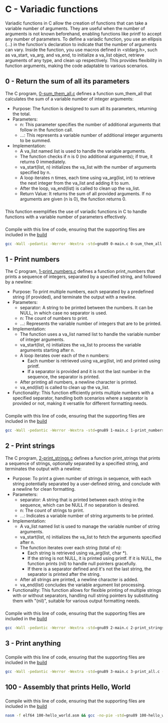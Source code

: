 # C - Variadic functions
Variadic functions in C allow the creation of functions that can take a variable number of arguments. They are useful when the number of arguments is not known beforehand, enabling functions like printf to accept any number of parameters. To define a variadic function, you use an ellipsis (...) in the function's declaration to indicate that the number of arguments can vary. Inside the function, you use macros defined in <stdarg.h>, such as va\_start, va\_arg, and va\_end, to initialize a va\_list object, retrieve arguments of any type, and clean up respectively. This provides flexibility in function arguments, making the code adaptable to various scenarios.

## 0 - Return the sum of all its parameters

The C program, [0-sum\_them\_all.c](https://github.com/amirasabdu/holbertonschool-low_level_programming/blob/main/variadic_functions/0-sum_them_all.c) defines a function sum\_them\_all that calculates the sum of a variable number of integer arguments:

- Purpose: The function is designed to sum all its parameters, returning the total.
- Parameters:
	- n: This parameter specifies the number of additional arguments that follow in the function call.
	- ...: This represents a variable number of additional integer arguments to be summed.
- Implementation:
	- A va\_list named list is used to handle the variable arguments.
	- The function checks if n is 0 (no additional arguments); if true, it returns 0 immediately.
	- va\_start(list, n) initializes the va\_list with the number of arguments specified by n.
	- A loop iterates n times, each time using va\_arg(list, int) to retrieve the next integer from the va\_list and adding it to sum.
	- After the loop, va\_end(list) is called to clean up the va\_list.
	- Return Value: It returns the sum of all provided arguments. If no arguments are given (n is 0), the function returns 0.
###
This function exemplifies the use of variadic functions in C to handle functions with a variable number of parameters effectively.
###
Compile with this line of code, ensuring that the supporting files are included in the [build](https://github.com/amirasabdu/holbertonschool-low_level_programming/tree/main/variadic_functions/build)
```sh
gcc -Wall -pedantic -Werror -Wextra -std=gnu89 0-main.c 0-sum_them_all.c -o a
```
## 1 - Print numbers
The C program, [1-print\_numbers.c](https://github.com/amirasabdu/holbertonschool-low_level_programming/blob/main/variadic_functions/1-print_numbers.c) defines a function print\_numbers that prints a sequence of integers, separated by a specified string, and followed by a newline:
- Purpose: To print multiple numbers, each separated by a predefined string (if provided), and terminate the output with a newline.
- Parameters:
	- separator: A string to be printed between the numbers. It can be NULL, in which case no separator is used.
	- n: The count of numbers to print.
	- ...: Represents the variable number of integers that are to be printed.
- Implementation:
	- The function uses a va\_list named list to handle the variable number of integer arguments.
	- va\_start(list, n) initializes the va\_list to process the variable arguments starting after n.
	- A loop iterates over each of the n numbers:
		- Each number is retrieved using va\_arg(list, int) and printed using printf.
		- If a separator is provided and it is not the last number in the sequence, the separator is printed.
	- After printing all numbers, a newline character is printed.
	- va\_end(list) is called to clean up the va\_list.
- Functionality: This function efficiently prints multiple numbers with a specified separator, handling both scenarios where a separator is provided or not, making it versatile for different formatting needs.
###
Compile with this line of code, ensuring that the supporting files are included in the [build](https://github.com/amirasabdu/holbertonschool-low_level_programming/tree/main/variadic_functions/build)
```sh
gcc -Wall -pedantic -Werror -Wextra -std=gnu89 1-main.c 1-print_numbers.c -o b
```
## 2 - Print strings
The C program, [2-print\_strings.c](https://github.com/amirasabdu/holbertonschool-low_level_programming/blob/main/variadic_functions/2-print_strings.c) defines a function print\_strings that prints a sequence of strings, optionally separated by a specified string, and terminates the output with a newline:
- Purpose: To print a given number of strings in sequence, with each string potentially separated by a user-defined string, and conclude with a newline for clean formatting.
- Parameters:
	- separator: A string that is printed between each string in the sequence, which can be NULL if no separation is desired.
	- n: The count of strings to print.
	- ...: Indicates a variable number of string arguments to be printed.
- Implementation:
	- A va\_list named list is used to manage the variable number of string arguments.
	- va\_start(list, n) initializes the va\_list to fetch the arguments specified after n.
	- The function iterates over each string (total of n):
		- Each string is retrieved using va_arg(list, char *).
		- If the string is not NULL, it is printed using printf. If it is NULL, the function prints (nil) to handle null pointers gracefully.
		- If there is a separator defined and it's not the last string, the separator is printed after the string.
	- After all strings are printed, a newline character is added.
	- va\_end(list) concludes the variable argument list processing.
- Functionality: This function allows for flexible printing of multiple strings with or without separators, handling null string pointers by substituting them with "(nil)", suitable for various output formatting needs.
###
Compile with this line of code, ensuring that the supporting files are included in the [build](https://github.com/amirasabdu/holbertonschool-low_level_programming/tree/main/variadic_functions/build)
```sh
gcc -Wall -pedantic -Werror -Wextra -std=gnu89 2-main.c 2-print_strings.c -o c
```

## 3 - Print anything

###
Compile with this line of code, ensuring that the supporting files are included in the [build](https://github.com/amirasabdu/holbertonschool-low_level_programming/tree/main/variadic_functions/build)
```sh
gcc -Wall -pedantic -Werror -Wextra -std=gnu89 3-main.c 3-print_all.c -o d
```

## 100 - Assembly that prints Hello, World

###
Compile with this line of code, ensuring that the supporting files are included in the [build](https://github.com/amirasabdu/holbertonschool-low_level_programming/tree/main/variadic_functions/build)
```sh
nasm -f elf64 100-hello_world.asm && gcc -no-pie -std=gnu89 100-hello_world.o -o hello
```

